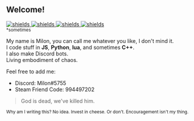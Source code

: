 ## Welcome!
[![shields](https://img.shields.io/badge/sleep-deprived-orange?style=for-the-badge) ![shields](https://img.shields.io/badge/powered%20by-coffe-orange?style=for-the-badge) ![shields](https://img.shields.io/badge/works-80%25%20of%20the%20time*-blue?style=for-the-badge) ![shields](https://img.shields.io/badge/The%20voices-are%20getting%20louder-yellow?style=for-the-badge)](https://shields.io/)\
<sub> *sometimes </sub>

My name is Milon, you can call me whatever you like, I don't mind it.\
I code stuff in **JS**, **Python**, **lua**, and sometimes **C++**.\
I also make Discord bots.\
Living embodiment of chaos.

Feel free to add me:
* Discord: Milon#5755
* Steam Friend Code: 994497202

> God is dead, we've killed him.

<sub> Why am I writing this? No idea. Invest in cheese. Or don't. Encouragement isn't my thing. </sub>